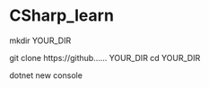 # CSharp_learn

mkdir YOUR_DIR

git clone https://github...... YOUR_DIR
cd YOUR_DIR

dotnet new console 

